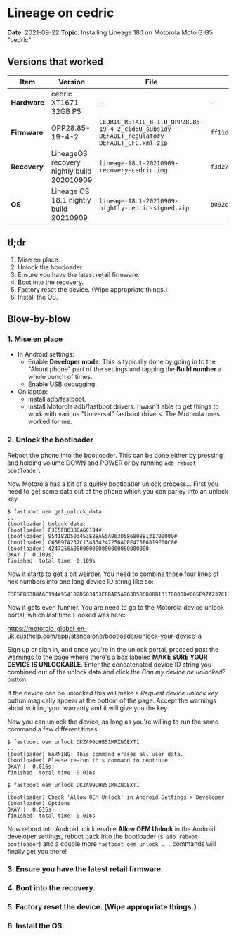 # Lineage on cedric
**Date**: 2021-09-22
**Topic**: Installing Lineage 18.1 on Motorola Moto G G5 "cedric"

## Versions that worked

| Item | Version | File | sha256 |
|-|-|-|-|
| **Hardware** | cedric XT1671 32GB P5 | - | - |
| **Firmware** | OPP28.85-19-4-2 | `CEDRIC_RETAIL_8.1.0_OPP28.85-19-4-2_cid50_subsidy-DEFAULT_regulatory-DEFAULT_CFC.xml.zip` | `ff11d01ede235bd49281bddd64a6032732691fa496000ae80d3fdcc86d53cac9` |
| **Recovery** | LineageOS recovery nightly build 202010909 | `lineage-18.1-20210909-recovery-cedric.img` | `f3d27a7158e5bb763ac4a8bdd3d9d724eecf58fbf9bc0d5040c739df995fbff9` |
| **OS** | Lineage OS 18.1 nightly build 20210909 | `lineage-18.1-20210909-nightly-cedric-signed.zip` | `b092cc1594f4cffbcdb930b3fdd3debfbf933b95193399de2fb90314e8cf6bb7` |

## tl;dr

1. Mise en place.
2. Unlock the bootloader.
3. Ensure you have the latest retail firmware.
4. Boot into the recovery.
5. Factory reset the device. (Wipe appropriate things.)
6. Install the OS.

## Blow-by-blow

### 1. Mise en place

- In Android settings:
    - Enable **Developer mode**. This is typically done by going in to the "About phone" part of the settings and tapping the **Build number** a whole bunch of times.
   - Enable USB debugging.
- On laptop:
   - Install adb/fastboot.
   - Install Motorola adb/fastboot drivers. I wasn't able to get things to work with various "Universal" fastboot drivers. The Motorola ones worked for me.

### 2. Unlock the bootloader

Reboot the phone into the bootloader. This can be done either by pressing and holding volume DOWN and POWER or by running `adb reboot bootloader`.

Now Motorola has a bit of a quirky bootloader unlock process... First you need to get some data out of the phone which you can parley into an unlock key.

```
$ fastboot oem get_unlock_data
...
(bootloader) Unlock data:
(bootloader) F3E5FB63B8A6C194#
(bootloader) 954182D503453E8BAE5A963D586808B131700000#
(bootloader) C65E97A237C134834247256ADEE475F6819F00C8#
(bootloader) 4247256A000000000000000000000000
OKAY [  0.109s]
finished. total time: 0.109s
```
Now it starts to get a bit weirder. You need to combine those four lines of hex numbers into one long device ID string like so:

```
F3E5FB63B8A6C194#954182D503453E8BAE5A963D586808B131700000#C65E97A237C134834247256ADEE475F6819F00C8#4247256A000000000000000000000000
```

Now it gets even funnier. You are need to go to the Motorola device unlock portal, which last time I looked was here:

https://motorola-global-en-uk.custhelp.com/app/standalone/bootloader/unlock-your-device-a

Sign up or sign in, and once you're in the unlock portal, proceed past the warnings to the page where there's a box labeled **MAKE SURE YOUR DEVICE IS UNLOCKABLE**. Enter the concatenated device ID string you combined out of the unlock data and click the *Can my device be unlocked?* button.

If the device can be unlocked this will make a *Request device unlock key* button magically appear at the bottom of the page. Accept the warnings about voiding your warranty and it will give you the key.

Now you can unlock the device, as long as you're willing to run the same command a few different times.

```
$ fastboot oem unlock DKZA99UHB51MRZNOEXT1
...
(bootloader) WARNING: This command erases all user data.
(bootloader) Please re-run this command to continue.
OKAY [  0.016s]
finished. total time: 0.016s

$ fastboot oem unlock DKZA99UHB51MRZNOEXT1
...
(bootloader) Check 'Allow OEM Unlock' in Android Settings > Developer
(bootloader) Options
OKAY [  0.016s]
finished. total time: 0.016s
```

Now reboot into Android, click enable **Allow OEM Unlock** in the Android developer settings, reboot back into the bootloader (`$ adb reboot bootloader`) and a couple more `fastboot oem unlock ...` commands will finally get you there!

### 3. Ensure you have the latest retail firmware.

### 4. Boot into the recovery.

### 5. Factory reset the device. (Wipe appropriate things.)

### 6. Install the OS.
